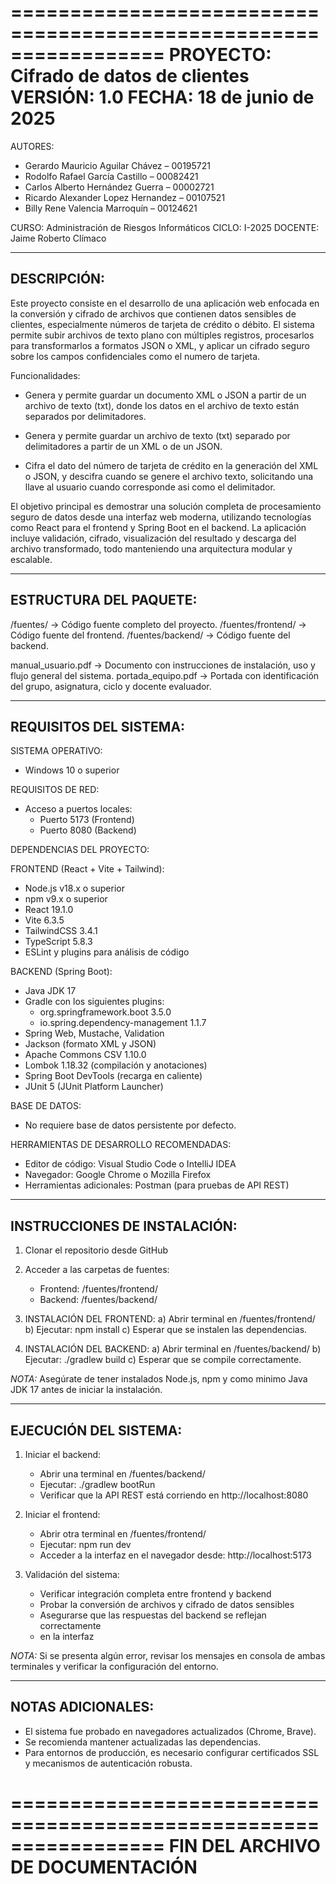 =================================================================
                 PROYECTO: Cifrado de datos de clientes
                          VERSIÓN: 1.0
                      FECHA: 18 de junio de 2025
=================================================================

AUTORES:
- Gerardo Mauricio Aguilar Chávez – 00195721
- Rodolfo Rafael García Castillo – 00082421
- Carlos Alberto Hernández Guerra – 00002721
- Ricardo Alexander Lopez Hernandez – 00107521
- Billy Rene Valencia Marroquín  – 00124621

CURSO: Administración de Riesgos Informáticos
CICLO: I-2025
DOCENTE: Jaime Roberto Clímaco

-----------------------------------------------------------------
DESCRIPCIÓN:
-----------------------------------------------------------------
Este proyecto consiste en el desarrollo de una aplicación web enfocada
en la conversión y cifrado de archivos que contienen datos sensibles de 
clientes, especialmente números de tarjeta de crédito o débito. El sistema 
permite subir archivos de texto plano con múltiples registros, procesarlos 
para transformarlos a formatos JSON o XML, y aplicar un cifrado seguro sobre
los campos confidenciales como el numero de tarjeta.

Funcionalidades:
- Genera y permite guardar un documento XML o JSON a partir de un archivo de texto
(txt), donde los datos en el archivo de texto están separados por delimitadores.

- Genera y permite guardar un archivo de texto (txt) separado por delimitadores a 
partir de un XML o de un JSON.

- Cifra el dato del número de tarjeta de crédito en la generación del XML o JSON, y
descifra cuando se genere el archivo texto, solicitando una llave al usuario cuando
corresponde asi como el delimitador. 

El objetivo principal es demostrar una solución completa de procesamiento seguro 
de datos desde una interfaz web moderna, utilizando tecnologías como React para el 
frontend y Spring Boot en el backend. La aplicación incluye validación, cifrado, 
visualización del resultado y descarga del archivo transformado, todo manteniendo 
una arquitectura modular y escalable.

-----------------------------------------------------------------
ESTRUCTURA DEL PAQUETE:
-----------------------------------------------------------------
/fuentes/               → Código fuente completo del proyecto.
/fuentes/frontend/      → Código fuente del frontend.
/fuentes/backend/       → Código fuente del backend.

manual_usuario.pdf      → Documento con instrucciones de instalación,
                          uso y flujo general del sistema.
portada_equipo.pdf      → Portada con identificación del grupo,
                          asignatura, ciclo y docente evaluador.

-----------------------------------------------------------------
REQUISITOS DEL SISTEMA:
-----------------------------------------------------------------
SISTEMA OPERATIVO:
- Windows 10 o superior

REQUISITOS DE RED:
- Acceso a puertos locales:
  - Puerto 5173 (Frontend)
  - Puerto 8080 (Backend)

DEPENDENCIAS DEL PROYECTO:

  FRONTEND (React + Vite + Tailwind):
  - Node.js v18.x o superior
  - npm v9.x o superior
  - React 19.1.0
  - Vite 6.3.5
  - TailwindCSS 3.4.1
  - TypeScript 5.8.3
  - ESLint y plugins para análisis de código

  BACKEND (Spring Boot):
  - Java JDK 17
  - Gradle con los siguientes plugins:
    - org.springframework.boot 3.5.0
    - io.spring.dependency-management 1.1.7
  - Spring Web, Mustache, Validation
  - Jackson (formato XML y JSON)
  - Apache Commons CSV 1.10.0
  - Lombok 1.18.32 (compilación y anotaciones)
  - Spring Boot DevTools (recarga en caliente)
  - JUnit 5 (JUnit Platform Launcher)

BASE DE DATOS:
- No requiere base de datos persistente por defecto.

HERRAMIENTAS DE DESARROLLO RECOMENDADAS:
- Editor de código: Visual Studio Code o IntelliJ IDEA
- Navegador: Google Chrome o Mozilla Firefox
- Herramientas adicionales: Postman (para pruebas de API REST)

-----------------------------------------------------------------
INSTRUCCIONES DE INSTALACIÓN:
-----------------------------------------------------------------

1. Clonar el repositorio desde GitHub

2. Acceder a las carpetas de fuentes:
   - Frontend: /fuentes/frontend/
   - Backend: /fuentes/backend/

3. INSTALACIÓN DEL FRONTEND:
   a) Abrir terminal en /fuentes/frontend/
   b) Ejecutar:
      npm install
   c) Esperar que se instalen las dependencias.

4. INSTALACIÓN DEL BACKEND:
   a) Abrir terminal en /fuentes/backend/
   b) Ejecutar:
      ./gradlew build
   c) Esperar que se compile correctamente.

*NOTA:* Asegúrate de tener instalados Node.js, npm y como minimo Java 
JDK 17 antes de iniciar la instalación.


-----------------------------------------------------------------
EJECUCIÓN DEL SISTEMA:
-----------------------------------------------------------------

1. Iniciar el backend:
   - Abrir una terminal en /fuentes/backend/
   - Ejecutar: ./gradlew bootRun
   - Verificar que la API REST está corriendo en http://localhost:8080

2. Iniciar el frontend:
   - Abrir otra terminal en /fuentes/frontend/
   - Ejecutar: npm run dev
   - Acceder a la interfaz en el navegador desde: http://localhost:5173

3. Validación del sistema:
   - Verificar integración completa entre frontend y backend
   - Probar la conversión de archivos y cifrado de datos sensibles
   - Asegurarse que las respuestas del backend se reflejan correctamente 
   - en la interfaz

*NOTA:* Si se presenta algún error, revisar los mensajes en consola de 
ambas terminales y verificar la configuración del entorno.

-----------------------------------------------------------------
NOTAS ADICIONALES:
-----------------------------------------------------------------
- El sistema fue probado en navegadores actualizados (Chrome, Brave).
- Se recomienda mantener actualizadas las dependencias.
- Para entornos de producción, es necesario configurar certificados SSL
  y mecanismos de autenticación robusta.

=================================================================
                   FIN DEL ARCHIVO DE DOCUMENTACIÓN
=================================================================
